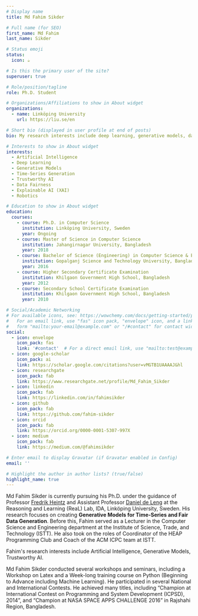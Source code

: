 ```yaml
---
# Display name
title: Md Fahim Sikder

# Full name (for SEO)
first_name: Md Fahim
last_name: Sikder

# Status emoji
status:
  icon: ☕️

# Is this the primary user of the site?
superuser: true

# Role/position/tagline
role: Ph.D. Student

# Organizations/Affiliations to show in About widget
organizations:
  - name: Linköping University
    url: https://liu.se/en

# Short bio (displayed in user profile at end of posts)
bio: My research interests include deep learning, generative models, data privacy, data fairness.

# Interests to show in About widget
interests:
  - Artificial Intelligence
  - Deep Learning
  - Generative Models
  - Time-Series Generation
  - Trustworthy AI
  - Data Fairness
  - Explainable AI (XAI)
  - Robotics

# Education to show in About widget
education:
  courses:
    - course: Ph.D. in Computer Science
      institution: Linköping University, Sweden
      year: Ongoing
    - course: Master of Science in Computer Science
      institution: Jahangirnagar University, Bangladesh
      year: 2018
    - course: Bachelor of Science (Engineering) in Computer Science & Engineering
      institution: Gopalganj Science and Technology University, Bangladesh (Formerly- Bangabandhu Sheikh Mujibur Rahman Science and Technology University) 
      year: 2016
    - course: Higher Secondary Certificate Examination
      institution: Khilgaon Government High School, Bangladesh
      year: 2012
    - course: Secondary School Certificate Examination
      institution: Khilgaon Government High School, Bangladesh
      year: 2010

# Social/Academic Networking
# For available icons, see: https://wowchemy.com/docs/getting-started/page-builder/#icons
#   For an email link, use "fas" icon pack, "envelope" icon, and a link in the
#   form "mailto:your-email@example.com" or "/#contact" for contact widget.
social:
  - icon: envelope
    icon_pack: fas
    link: '#contact'  # For a direct email link, use "mailto:test@example.org".
  - icon: google-scholar
    icon_pack: ai
    link: https://scholar.google.com/citations?user=vMGTB1UAAAAJ&hl
  - icon: researchgate
    icon_pack: fab
    link: https://www.researchgate.net/profile/Md_Fahim_Sikder
  - icon: linkedin
    icon_pack: fab
    link: https://linkedin.com/in/fahimsikder
  - icon: github
    icon_pack: fab
    link: https://github.com/fahim-sikder
  - icon: orcid
    icon_pack: fab
    link: https://orcid.org/0000-0001-5307-997X
  - icon: medium
    icon_pack: fab
    link: https://medium.com/@fahimsikder

# Enter email to display Gravatar (if Gravatar enabled in Config)
email: ''

# Highlight the author in author lists? (true/false)
highlight_name: true
---
```


Md Fahim Sikder is currently pursuing his Ph.D. under the guidance of Professor [Fredrik Heintz](https://www.ida.liu.se/~frehe08/) and Assistant Professor [Daniel de Leng](https://liu.se/en/employee/dande27) at the Reasoning and Learning (ReaL) Lab, IDA, Linköping University, Sweden. His research focuses on creating **Generative Models for Time-Series and Fair Data Generation**. Before this, Fahim served as a Lecturer in the Computer Science and Engineering department at the Institute of Science, Trade, and Technology (ISTT). He also took on the roles of Coordinator of the HEAP Programming Club and Coach of the ACM ICPC team at ISTT.

Fahim's research interests include Artificial Intelligence, Generative Models, Trustworthy AI.

Md Fahim Sikder conducted several workshops and seminars, including a Workshop on Latex and a Week-long training course on Python (Beginning to Advance including Machine Learning). He participated in several National and International Contests. He achieved many titles, including “Champion at International Contest on Programming and System Development (ICPSD), 2014”, and “Champion at NASA SPACE APPS CHALLENGE 2016” in Rajshahi Region, Bangladesh.
